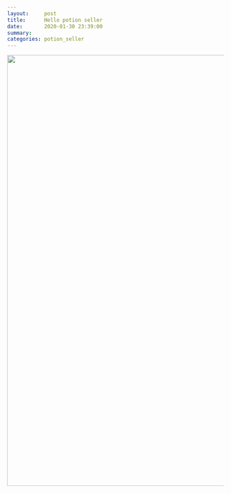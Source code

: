 ```yaml
---
layout:     post
title:      Hello potion seller
date:       2020-01-30 23:39:00
summary:    
categories: potion_seller
---
```


<img src="https://media.tenor.com/images/7e03237f3fa99b7dfe27a27f1a1caaaa/tenor.gif" width="1000" height="1000" />
